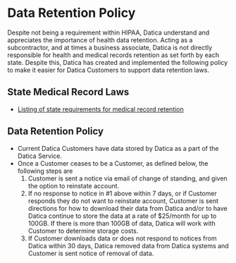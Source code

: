 # Data Retention Policy

Despite not being a requirement within HIPAA, Datica understand and appreciates the importance of health data retention. Acting as a subcontractor, and at times a business associate, Datica is not directly responsible for health and medical records retention as set forth by each state. Despite this, Datica has created and implemented the following policy to make it easier for Datica Customers to support data retention laws.

## State Medical Record Laws

* [Listing of state requirements for medical record retention](http://www.healthit.gov/sites/default/files/appa7-1.pdf)

## Data Retention Policy

* Current Datica Customers have data stored by Datica as a part of the Datica Service.
* Once a Customer ceases to be a Customer, as defined below, the following steps are
	1. Customer is sent a notice via email of change of standing, and given the option to reinstate account.
	2. If no response to notice in #1 above within 7 days, or if Customer responds they do not want to reinstate account, Customer is sent directions for how to download their data from Datica and/or to have Datica continue to store the data at a rate of $25/month for up to 100GB. If there is more than 100GB of data, Datica will work with Customer to determine storage costs.
	3. If Customer downloads data or does not respond to notices from Datica within 30 days, Datica removed data from Datica systems and Customer is sent notice of removal of data.